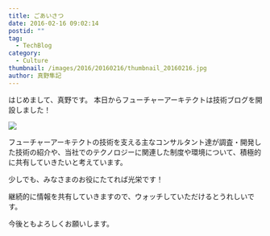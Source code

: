 ```yaml
---
title: ごあいさつ
date: 2016-02-16 09:02:14
postid: ""
tag:
  - TechBlog
category:
  - Culture
thumbnail: /images/2016/20160216/thumbnail_20160216.jpg
author: 真野隼記
---
```

はじめまして、真野です。
本日からフューチャーアーキテクトは技術ブログを開設しました！
<!-- more -->

<img src="/images/2016/20160216/photo_20160216_01.jpg" loading="lazy">

フューチャーアーキテクトの技術を支える主なコンサルタント達が調査・開発した技術の紹介や、当社でのテクノロジーに関連した制度や環境について、積極的に共有していきたいと考えています。

少しでも、みなさまのお役にたてれば光栄です！

継続的に情報を共有していきますので、ウォッチしていただけるとうれしいです。

今後ともよろしくお願いします。
